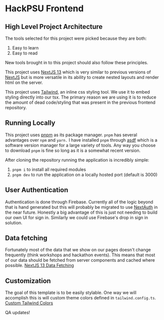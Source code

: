 # HackPSU Frontend

## High Level Project Architecture

The tools selected for this project were picked because they are both:

1. Easy to learn
2. Easy to read

New tools brought in to this project should also follow these principles.

This project uses [NextJS 13](https://nextjs.org/blog/next-13) which is very similar to previous versions of [NextJS](https://nextjs.org) but is more versatile in its ability to create nested layouts and render html on the server.

This project uses [Tailwind](https://tailwindcss.com), an inline css styling tool. We use it to embed styling directly into our tsx. The primary reason we are using it is to reduce the amount of dead code/styling that was present in the previous frontend repository.

## Running Locally

This project uses [pnpm](https://pnpm.io) as its package manager. `pnpm` has several advantages over `npm` and `yarn.` I have installed `pnpm` through [asdf](https://asdf-vm.com) which is a software version manager for a large variety of tools. Any way you choose to download `pnpm` is fine so long as it is a somewhat recent version.

After cloning the repository running the application is incredibly simple:

1. `pnpm i` to install all required modules
2. `pnpm dev` to run the application on a locally hosted port (default is 3000)

## User Authentication

Authentication is done through Firebase. Currently all of the logic beyond that is hand generated but this will probably be migrated to use [NextAuth](https://next-auth.js.org) in the near future. Honestly a big advantage of this is just not needing to build our own UI for sign in. Similarly we could use Firebase's drop in sign in solution.

## Data fetching

Fortunately most of the data that we show on our pages doesn't change frequently (think workshops and hackathon events). This means that most of our data should be fetched from server components and cached where possible. [NextJS 13 Data Fetching](https://nextjs.org/docs/app/building-your-application/data-fetching)

## Customization

The goal of this template is to be easily stylable. One way we will accomplish this is will custom theme colors defined in `tailwind.config.ts`. [Custom Tailwind Colors](https://tailwindcss.com/docs/customizing-colors)


QA updates!